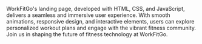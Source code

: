 WorkFitGo's landing page, developed with HTML, CSS, and JavaScript, delivers a seamless and immersive user experience. With smooth animations, responsive design, and interactive elements, users can explore personalized workout plans and engage with the vibrant fitness community. Join us in shaping the future of fitness technology at WorkFitGo.